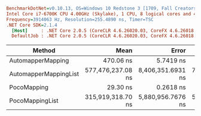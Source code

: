 ``` ini

BenchmarkDotNet=v0.10.13, OS=Windows 10 Redstone 3 [1709, Fall Creators Update] (10.0.16299.309)
Intel Core i7-6700K CPU 4.00GHz (Skylake), 1 CPU, 8 logical cores and 4 physical cores
Frequency=3914063 Hz, Resolution=255.4890 ns, Timer=TSC
.NET Core SDK=2.1.4
  [Host]     : .NET Core 2.0.5 (CoreCLR 4.6.26020.03, CoreFX 4.6.26018.01), 64bit RyuJIT
  DefaultJob : .NET Core 2.0.5 (CoreCLR 4.6.26020.03, CoreFX 4.6.26018.01), 64bit RyuJIT


```
|                Method |              Mean |             Error |            StdDev |
|---------------------- |------------------:|------------------:|------------------:|
|     AutomapperMapping |         470.06 ns |         5.7419 ns |         5.3710 ns |
| AutomapperMappingList | 577,476,237.08 ns | 8,406,351.6931 ns | 7,863,305.8243 ns |
|           PocoMapping |          29.30 ns |         0.2618 ns |         0.2449 ns |
|       PocoMappingList | 315,919,318.70 ns | 5,880,956.7676 ns | 5,775,885.3465 ns |
